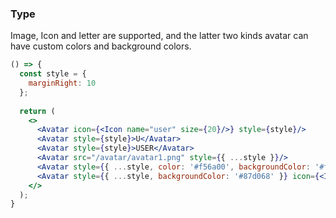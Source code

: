 <demo>

### Type

Image, Icon and letter are supported, and the latter two kinds avatar can have custom colors and background colors.

```jsx live
() => {
  const style = {
    marginRight: 10
  };
  
  return (
    <>
      <Avatar icon={<Icon name="user" size={20}/>} style={style}/>
      <Avatar style={style}>U</Avatar>
      <Avatar style={style}>USER</Avatar>
      <Avatar src="/avatar/avatar1.png" style={{ ...style }}/>
      <Avatar style={{ ...style, color: '#f56a00', backgroundColor: '#fde3cf' }}>LW</Avatar>
      <Avatar style={{ ...style, backgroundColor: '#87d068' }} icon={<Icon name="user" size={20}/>} />
    </>
  );
}
```

</demo>
